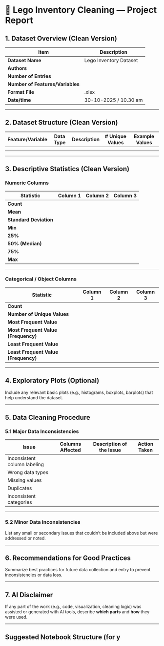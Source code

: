 # 🧱 Lego Inventory Cleaning — Project Report

## 1. Dataset Overview (Clean Version)

| Item | Description |
|------|--------------|
| **Dataset Name** | Lego Inventory Dataset  |
| **Authors** |  |
| **Number of Entries** |  |
| **Number of Features/Variables** |  |
| **Format File** | .xlsx |
| **Date/time**| 30-10-2025 / 10.30 am |

---

## 2. Dataset Structure (Clean Version)

| Feature/Variable | Data Type | Description | # Unique Values | Example Values |
|------------------|-----------|--------------|-----------------|----------------|
|                  |           |              |                 |                 |
|                  |           | 
---

## 3. Descriptive Statistics (Clean Version)

### Numeric Columns

| Statistic | Column 1 | Column 2 | Column 3 |
|------------|-----------|-----------|-----------|
| **Count** |  |  |  |
| **Mean** |  |  |  |
| **Standard Deviation** |  |  |  |
| **Min** |  |  |  |
| **25%** |  |  |  |
| **50% (Median)** |  |  |  |
| **75%** |  |  |  |
| **Max** |  |  |  |

---

### Categorical / Object Columns

| Statistic | Column 1 | Column 2 | Column 3 |
|------------|-----------|-----------|-----------|
| **Count** |  |  |  |
| **Number of Unique Values** |  |  |  |
| **Most Frequent Value** |  |  |  |
| **Most Frequent Value (Frequency)** |  |  |  |
| **Least Frequent Value** |  |  |  |
| **Least Frequent Value (Frequency)** |  |  |  |

---

## 4. Exploratory Plots (Optional)

Include any relevant basic plots (e.g., histograms, boxplots, barplots) that help understand the dataset.

---

## 5. Data Cleaning Procedure

### 5.1 Major Data Inconsistencies

| Issue | Columns Affected | Description of the Issue | Action Taken |
|--------|------------------|---------------------------|---------------|
| Inconsistent column labeling |  |  |  |
| Wrong data types |  |  |  |
| Missing values |  |  |  |
| Duplicates |  |  |  |
| Inconsistent categories |  |  |  |

---

### 5.2 Minor Data Inconsistencies

List any small or secondary issues that couldn’t be included above but were addressed or noted.

---

## 6. Recommendations for Good Practices

Summarize best practices for future data collection and entry to prevent inconsistencies or data loss.

---

## 7. AI Disclaimer

If any part of the work (e.g., code, visualization, cleaning logic) was assisted or generated with AI tools, describe **which parts** and **how** they were used.

---

## Suggested Notebook Structure (for y
